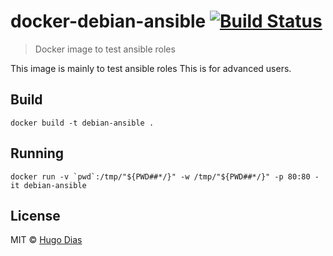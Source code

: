 # docker-debian-ansible [![Build Status](https://travis-ci.org/hugomrdias/ansible-role-nginx.svg?branch=master)](https://travis-ci.org/hugomrdias/ansible-role-nginx)
> Docker image to test ansible roles

This image is mainly to test ansible roles 
This is for advanced users.

## Build
```
docker build -t debian-ansible .
```

## Running
```
docker run -v `pwd`:/tmp/"${PWD##*/}" -w /tmp/"${PWD##*/}" -p 80:80 -it debian-ansible
```


## License
MIT © [Hugo Dias](http://hugodias.me)
